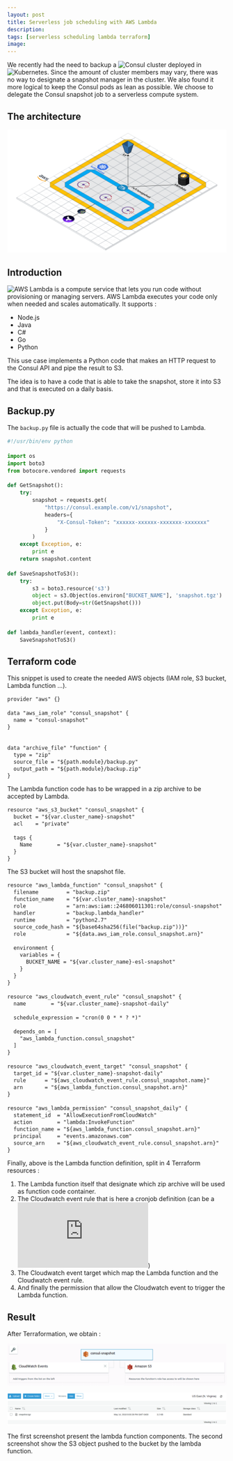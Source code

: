 ```yaml
---
layout: post
title: Serverless job scheduling with AWS Lambda
description: 
tags: [serverless scheduling lambda terraform]
image:
---
```


We recently had the need to backup a ![Consul](https://www.consul.io/) cluster deployed in ![Kubernetes](https://kubernetes.io/). Since the amount of cluster members may vary, there was no way to designate a snapshot manager in the cluster. We also found it more logical to keep the Consul pods as lean as possible.
We choose to delegate the Consul snapshot job to a serverless compute system.

## The architecture

![terraform-module-esl-consul.png](https://raw.githubusercontent.com/julienlevasseur/jekyll-theme-basically-basic/master/images/2018-04-24-serverless-job-scheduling-with-lambda/terraform-module-esl-consul.png)

## Introduction

![AWS Lambda](https://aws.amazon.com/lambda/) is a compute service that lets you run code without provisioning or managing servers. AWS Lambda executes your code only when needed and scales automatically.
It supports :

* Node.js
* Java
* C#
* Go
* Python

This use case implements a Python code that makes an HTTP request to the Consul API and pipe the result to S3.

The idea is to have a code that is able to take the snapshot, store it into S3 and that is executed on a daily basis.

## Backup.py

The `backup.py` file is actually the code that will be pushed to Lambda.

```python
#!/usr/bin/env python

import os
import boto3
from botocore.vendored import requests

def GetSnapshot():
    try:
        snapshot = requests.get(
            "https://consul.example.com/v1/snapshot",
            headers={
                "X-Consul-Token": "xxxxxx-xxxxxx-xxxxxxx-xxxxxxx"
            }
        )
    except Exception, e:
        print e
    return snapshot.content

def SaveSnapshotToS3():
    try:
        s3 = boto3.resource('s3')
        object = s3.Object(os.environ["BUCKET_NAME"], 'snapshot.tgz')
        object.put(Body=str(GetSnapshot()))
    except Exception, e:
        print e

def lambda_handler(event, context):
    SaveSnapshotToS3()
```

## Terraform code

This snippet is used to create the needed AWS objects (IAM role, S3 bucket, Lambda function ...).

```
provider "aws" {}

data "aws_iam_role" "consul_snapshot" {
  name = "consul-snapshot"
}


data "archive_file" "function" {
  type = "zip"
  source_file = "${path.module}/backup.py"
  output_path = "${path.module}/backup.zip"
}
```

The Lambda function code has to be wrapped in a zip archive to be accepted by Lambda.

```
resource "aws_s3_bucket" "consul_snapshot" {
  bucket = "${var.cluster_name}-snapshot"
  acl    = "private"

  tags {
    Name        = "${var.cluster_name}-snapshot"
  }
}
```

The S3 bucket will host the snapshot file.

```
resource "aws_lambda_function" "consul_snapshot" {
  filename         = "backup.zip"
  function_name    = "${var.cluster_name}-snapshot"
  role             = "arn:aws:iam::246806011301:role/consul-snapshot"
  handler          = "backup.lambda_handler"
  runtime          = "python2.7"
  source_code_hash = "${base64sha256(file("backup.zip"))}"
  role             = "${data.aws_iam_role.consul_snapshot.arn}"

  environment {
    variables = { 
      BUCKET_NAME = "${var.cluster_name}-esl-snapshot"
    }   
  }
}

resource "aws_cloudwatch_event_rule" "consul_snapshot" {
  name        = "${var.cluster_name}-snapshot-daily"

  schedule_expression = "cron(0 0 * * ? *)"

  depends_on = [ 
    "aws_lambda_function.consul_snapshot"
  ]
}

resource "aws_cloudwatch_event_target" "consul_snapshot" {
  target_id = "${var.cluster_name}-snapshot-daily"
  rule      = "${aws_cloudwatch_event_rule.consul_snapshot.name}"
  arn       = "${aws_lambda_function.consul_snapshot.arn}"
}

resource "aws_lambda_permission" "consul_snapshot_daily" {
  statement_id  = "AllowExecutionFromCloudWatch"
  action        = "lambda:InvokeFunction"
  function_name = "${aws_lambda_function.consul_snapshot.arn}"
  principal     = "events.amazonaws.com"
  source_arn    = "${aws_cloudwatch_event_rule.consul_snapshot.arn}"
}
```

Finally, above is the Lambda function definition, split in 4 Terraform resources :

1. The Lambda function itself that designate which zip archive will be used as function code container.
2. The Cloudwatch event rule that is here a cronjob definition (can be a ![`rate`](https://docs.aws.amazon.com/AmazonCloudWatch/latest/events/ScheduledEvents.html))
3. The Cloudwatch event target which map the Lambda function and the Cloudwatch event rule.
4. And finally the permission that allow the Cloudwatch event to trigger the Lambda function.

## Result

After Terraformation, we obtain :

![terraform-module-esl-consul.png](https://raw.githubusercontent.com/julienlevasseur/jekyll-theme-basically-basic/master/images/2018-04-24-serverless-job-scheduling-with-lambda/lambda_function_aw_console_view.png)


![terraform-module-esl-consul.png](https://raw.githubusercontent.com/julienlevasseur/jekyll-theme-basically-basic/master/images/2018-04-24-serverless-job-scheduling-with-lambda/lambda_function_s3_object.png)

The first screenshot present the lambda function components.
The second screenshot show the S3 object pushed to the bucket by the lambda function.